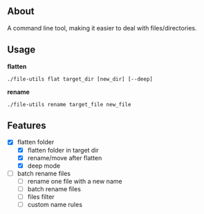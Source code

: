 ## About
A command line tool, making it easier to deal with files/directories.

## Usage

**flatten**
```shell
./file-utils flat target_dir [new_dir] [--deep] 
```

**rename**
```shell
./file-utils rename target_file new_file
```

## Features

- [x] flatten folder
  - [x] flatten folder in target dir
  - [x] rename/move after flatten
  - [x] deep mode 
- [ ] batch rename files 
  - [ ] rename one file with a new name
  - [ ] batch rename files
  - [ ] files filter
  - [ ] custom name rules
